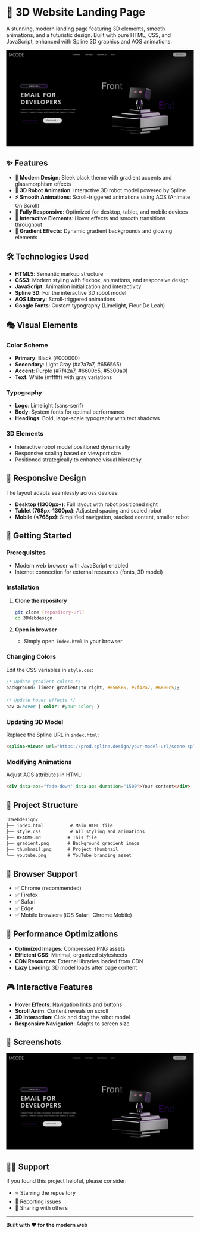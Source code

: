 # 🚀 3D Website Landing Page

A stunning, modern landing page featuring 3D elements, smooth animations, and a futuristic design. Built with pure HTML, CSS, and JavaScript, enhanced with Spline 3D graphics and AOS animations.

![Project Thumbnail](thumbnail.png)

## ✨ Features

- **🎨 Modern Design**: Sleek black theme with gradient accents and glassmorphism effects
- **🤖 3D Robot Animation**: Interactive 3D robot model powered by Spline
- **⚡ Smooth Animations**: Scroll-triggered animations using AOS (Animate On Scroll)
- **📱 Fully Responsive**: Optimized for desktop, tablet, and mobile devices
- **🎯 Interactive Elements**: Hover effects and smooth transitions throughout
- **🌈 Gradient Effects**: Dynamic gradient backgrounds and glowing elements

## 🛠️ Technologies Used

- **HTML5**: Semantic markup structure
- **CSS3**: Modern styling with flexbox, animations, and responsive design
- **JavaScript**: Animation initialization and interactivity
- **Spline 3D**: For the interactive 3D robot model
- **AOS Library**: Scroll-triggered animations
- **Google Fonts**: Custom typography (Limelight, Fleur De Leah)

## 🎭 Visual Elements

### Color Scheme
- **Primary**: Black (#000000)
- **Secondary**: Light Gray (#a7a7a7, #656565)
- **Accent**: Purple (#7f42a7, #6600c5, #5300a0)
- **Text**: White (#ffffff) with gray variations

### Typography
- **Logo**: Limelight (sans-serif)
- **Body**: System fonts for optimal performance
- **Headings**: Bold, large-scale typography with text shadows

### 3D Elements
- Interactive robot model positioned dynamically
- Responsive scaling based on viewport size
- Positioned strategically to enhance visual hierarchy

## 📱 Responsive Design

The layout adapts seamlessly across devices:

- **Desktop (1300px+)**: Full layout with robot positioned right
- **Tablet (768px-1300px)**: Adjusted spacing and scaled robot
- **Mobile (<768px)**: Simplified navigation, stacked content, smaller robot

## 🚀 Getting Started

### Prerequisites
- Modern web browser with JavaScript enabled
- Internet connection for external resources (fonts, 3D model)

### Installation

1. **Clone the repository**
   ```bash
   git clone [repository-url]
   cd 3DWebdesign
   ```

2. **Open in browser**
   - Simply open `index.html` in your browser

### Changing Colors
Edit the CSS variables in `style.css`:
```css
/* Update gradient colors */
background: linear-gradient(to right, #656565, #7f42a7, #6600c5);

/* Update hover effects */
nav a:hover { color: #your-color; }
```

### Updating 3D Model
Replace the Spline URL in `index.html`:
```html
<spline-viewer url="https://prod.spline.design/your-model-url/scene.splinecode"></spline-viewer>
```

### Modifying Animations
Adjust AOS attributes in HTML:
```html
<div data-aos="fade-down" data-aos-duration="1500">Your content</div>
```

## 📁 Project Structure

```
3DWebdesign/
├── index.html          # Main HTML file
├── style.css           # All styling and animations
├── README.md          # This file
├── gradient.png       # Background gradient image
├── thumbnail.png      # Project thumbnail
└── youtube.png        # YouTube branding asset
```

## 🎯 Browser Support

- ✅ Chrome (recommended)
- ✅ Firefox
- ✅ Safari
- ✅ Edge
- ✅ Mobile browsers (iOS Safari, Chrome Mobile)

## 🚀 Performance Optimizations

- **Optimized Images**: Compressed PNG assets
- **Efficient CSS**: Minimal, organized stylesheets
- **CDN Resources**: External libraries loaded from CDN
- **Lazy Loading**: 3D model loads after page content

## 🎮 Interactive Features

- **Hover Effects**: Navigation links and buttons
- **Scroll Anim**: Content reveals on scroll
- **3D Interaction**: Click and drag the robot model
- **Responsive Navigation**: Adapts to screen size

## 📸 Screenshots

![Landing Page Screenshot](thumbnail.png)

## 🙋‍♂️ Support

If you found this project helpful, please consider:
- ⭐ Starring the repository
- 🐛 Reporting issues
- 📣 Sharing with others

---

**Built with ❤️ for the modern web**
